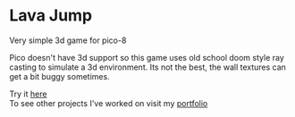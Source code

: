 # Lava Jump
Very simple 3d game for pico-8

Pico doesn't have 3d support so this game uses old school doom style ray casting to simulate a 3d environment. Its not the best, the wall textures can get a bit buggy sometimes.

Try it [here](https://mkoseoglu091.github.io/LavaJump.html)<br>
To see other projects I've worked on visit my [portfolio](https://mkoseoglu091.github.io)
